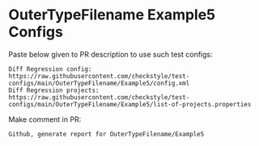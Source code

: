 # OuterTypeFilename Example5 Configs
Paste below given to PR description to use such test configs:
```
Diff Regression config: https://raw.githubusercontent.com/checkstyle/test-configs/main/OuterTypeFilename/Example5/config.xml
Diff Regression projects: https://raw.githubusercontent.com/checkstyle/test-configs/main/OuterTypeFilename/Example5/list-of-projects.properties
```
Make comment in PR:
```
Github, generate report for OuterTypeFilename/Example5
```
